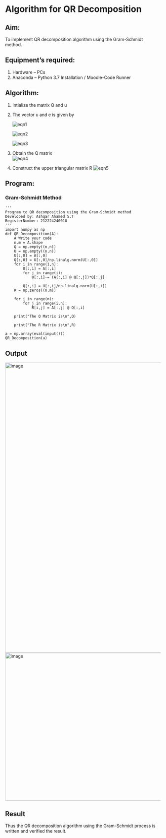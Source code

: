 # Algorithm for QR Decomposition
## Aim:
To implement QR decomposition algorithm using the Gram-Schmidt method.
## Equipment’s required:
1.	Hardware – PCs
2.	Anaconda – Python 3.7 Installation / Moodle-Code Runner
## Algorithm:
1.	Intialize the matrix Q and u
2.	The vector u and e is given by

    ![eqn1](./ex4.jpg)

    ![eqn2](./ex6.jpg)

    ![eqn3](./ex3.jpg)

3.	Obtain the Q matrix   
    ![eqn4](./ex1.jpg)
4.	Construct the upper triangular matrix R
    ![eqn5](./ex2.jpg)



## Program:
### Gram-Schmidt Method
```
''' 
Program to QR decomposition using the Gram-Schmidt method
Developed by: Ashqar Ahamed S.T
RegisterNumber: 212224240018 
'''
import numpy as np
def QR_Decomposition(A):
    # Write your code
    n,m = A.shape
    Q = np.empty((n,n))
    U = np.empty((n,n))
    U[:,0] = A[:,0]
    Q[:,0] = U[:,0]/np.linalg.norm(U[:,0])
    for i in range(1,n):
        U[:,i] = A[:,i]
        for j in range(i):
            U[:,i]-= (A[:,i] @ Q[:,j])*Q[:,j]
            
        Q[:,i] = U[:,i]/np.linalg.norm(U[:,i])
    R = np.zeros((n,m))
    
    for i in range(n):
        for j in range(i,n):
            R[i,j] = A[:,j] @ Q[:,i]
    
    print("The Q Matrix is\n",Q)

    print("The R Matrix is\n",R)

a = np.array(eval(input()))
QR_Decomposition(a)

```

## Output

<img width="764" height="936" alt="image" src="https://github.com/user-attachments/assets/d6f13f8f-c939-4359-b689-edb0654f36e1" />

<img width="1095" height="477" alt="image" src="https://github.com/user-attachments/assets/224f66cc-cf72-4dd8-812e-5e53cc506a6a" />




## Result
Thus the QR decomposition algorithm using the Gram-Schmidt process is written and verified the result.
